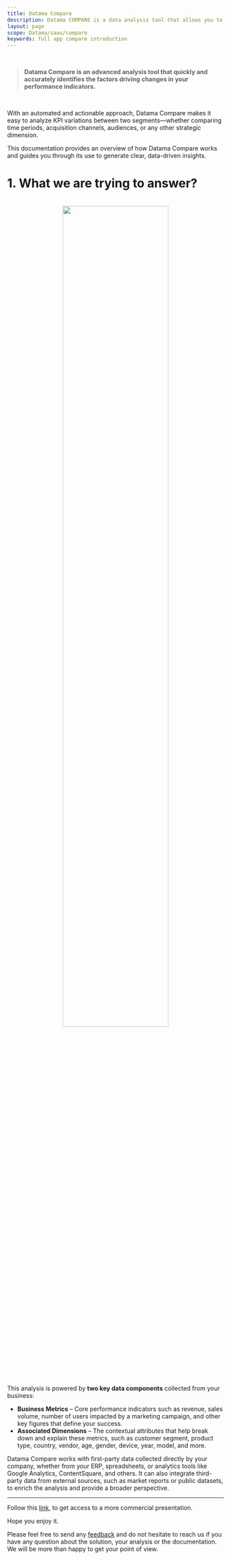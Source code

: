 ```yaml
---
title: Datama Compare
description: Datama COMPARE is a data analysis tool that allows you to quickly identify and understand the factors causing your performance indicators to increase or decrease.
layout: page
scope: Datama/saas/compare
keywords: full app compare introduction
---
```


<br>

> **Datama Compare is an advanced analysis tool that quickly and accurately identifies the factors driving changes in your performance indicators.**

<br>

With an automated and actionable approach, Datama Compare makes it easy to analyze KPI variations between two segments—whether comparing time periods, acquisition channels, audiences, or any other strategic dimension.

This documentation provides an overview of how Datama Compare works and guides you through its use to generate clear, data-driven insights.
<br>


# 1. What we are trying to answer?

<br>

<center>
    <img src="{{site.url}}/{{site.baseurl}}/core_app/new/compare/images/compare_introduction.png" width="70%" />
</center>


This analysis is powered by **two key data components** collected from your business:

- **Business Metrics** – Core performance indicators such as revenue, sales volume, number of users impacted by a marketing campaign, and other key figures that define your success.
- **Associated Dimensions** – The contextual attributes that help break down and explain these metrics, such as customer segment, product type, country, vendor, age, gender, device, year, model, and more.


Datama Compare works with first-party data collected directly by your company, whether from your ERP, spreadsheets, or analytics tools like Google Analytics, ContentSquare, and others. It can also integrate third-party data from external sources, such as market reports or public datasets, to enrich the analysis and provide a broader perspective.

---------------------

Follow this [link](https://www.Datama.io/Datama_compare/), to get access to a more commercial presentation.

Hope you enjoy it.

Please feel free to send any [feedback](https://Datama.io/lets-talk/) and do not hesitate to reach us if you have any question about the solution, your analysis or the documentation. We will be more than happy to get your point of view.
